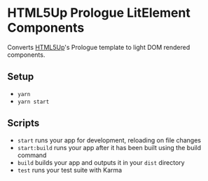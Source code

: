 # HTML5Up Prologue LitElement Components

Converts [HTML5Up](http://html5up.net/)'s Prologue template to light DOM
rendered components.

## Setup

* `yarn`
* `yarn start`

## Scripts

- `start` runs your app for development, reloading on file changes
- `start:build` runs your app after it has been built using the build command
- `build` builds your app and outputs it in your `dist` directory
- `test` runs your test suite with Karma
